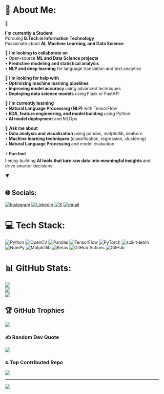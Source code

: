 # 💫 About Me:
🔭 <p><strong>I’m currently a Student</strong><br>
Pursuing <strong>B.Tech in Information Technology</strong><br>
Passionate about <strong>AI, Machine Learning, and Data Science</strong></p>

<p>👯 <strong>I’m looking to collaborate on</strong><br>
• Open-source <strong>ML and Data Science projects</strong><br>
• <strong>Predictive modeling and statistical analysis</strong><br>
• <strong>NLP and deep learning</strong> for language translation and text analytics</p>

<p>🤝 <strong>I’m looking for help with</strong><br>
• <strong>Optimizing machine learning pipelines</strong><br>
• <strong>Improving model accuracy</strong> using advanced techniques<br>
• <strong>Deploying data science models</strong> using Flask or FastAPI</p>

<p>🌱 <strong>I’m currently learning</strong><br>
• <strong>Natural Language Processing (NLP)</strong> with TensorFlow<br>
• <strong>EDA, feature engineering, and model building</strong> using Python<br>
• <strong>AI model deployment</strong> and MLOps</p>

<p>💬 <strong>Ask me about</strong><br>
• <strong>Data analysis and visualization</strong> using pandas, matplotlib, seaborn<br>
• <strong>Machine learning techniques</strong> (classification, regression, clustering)<br>
• <strong>Natural Language Processing</strong> and model evaluation</p>

<p>⚡ <strong>Fun fact</strong><br>
I enjoy building <strong>AI tools that turn raw data into meaningful insights</strong> and drive smarter decisions!</p>
 🌍


## 🌐 Socials:
[![Instagram](https://img.shields.io/badge/Instagram-%23E4405F.svg?logo=Instagram&logoColor=white)](https://instagram.com/_.arshhad._) [![LinkedIn](https://img.shields.io/badge/LinkedIn-%230077B5.svg?logo=linkedin&logoColor=white)](https://linkedin.com/in/https://www.linkedin.com/in/arshad45/) [![X](https://img.shields.io/badge/X-black.svg?logo=X&logoColor=white)](https://x.com/https://x.com/i/flow/login?redirect_after_login=%2FSYEDARSHAD6601) [![email](https://img.shields.io/badge/Email-D14836?logo=gmail&logoColor=white)](mailto:syedarshad6601@gmail.com) 

# 💻 Tech Stack:
![Python](https://img.shields.io/badge/python-3670A0?style=for-the-badge&logo=python&logoColor=ffdd54)  ![OpenCV](https://img.shields.io/badge/opencv-%23white.svg?style=for-the-badge&logo=opencv&logoColor=white) ![Pandas](https://img.shields.io/badge/pandas-%23150458.svg?style=for-the-badge&logo=pandas&logoColor=white) ![TensorFlow](https://img.shields.io/badge/TensorFlow-%23FF6F00.svg?style=for-the-badge&logo=TensorFlow&logoColor=white) ![PyTorch](https://img.shields.io/badge/PyTorch-%23EE4C2C.svg?style=for-the-badge&logo=PyTorch&logoColor=white) ![scikit-learn](https://img.shields.io/badge/scikit--learn-%23F7931E.svg?style=for-the-badge&logo=scikit-learn&logoColor=white) ![NumPy](https://img.shields.io/badge/numpy-%23013243.svg?style=for-the-badge&logo=numpy&logoColor=white) ![Matplotlib](https://img.shields.io/badge/Matplotlib-%23ffffff.svg?style=for-the-badge&logo=Matplotlib&logoColor=black) ![Keras](https://img.shields.io/badge/Keras-%23D00000.svg?style=for-the-badge&logo=Keras&logoColor=white) ![GitHub Actions](https://img.shields.io/badge/github%20actions-%232671E5.svg?style=for-the-badge&logo=githubactions&logoColor=white) ![GitHub](https://img.shields.io/badge/github-%23121011.svg?style=for-the-badge&logo=github&logoColor=white)
# 📊 GitHub Stats:
![](https://github-readme-stats.vercel.app/api?username=arshhad45&theme=dark&hide_border=false&include_all_commits=false&count_private=false)<br/>
![](https://github-readme-streak-stats.herokuapp.com/?user=arshhad45&theme=dark&hide_border=false)<br/>
![](https://github-readme-stats.vercel.app/api/top-langs/?username=arshhad45&theme=dark&hide_border=false&include_all_commits=false&count_private=false&layout=compact)

## 🏆 GitHub Trophies
![](https://github-profile-trophy.vercel.app/?username=arshhad45&theme=radical&no-frame=false&no-bg=false&margin-w=4)

### ✍️ Random Dev Quote
![](https://quotes-github-readme.vercel.app/api?type=horizontal&theme=radical)

### 🔝 Top Contributed Repo
![](https://github-contributor-stats.vercel.app/api?username=arshhad45&limit=5&theme=dark&combine_all_yearly_contributions=true)

---
[![](https://visitcount.itsvg.in/api?id=arshhad45&icon=8&color=12)](https://visitcount.itsvg.in)

<!-- Proudly created with GPRM ( https://gprm.itsvg.in ) -->
